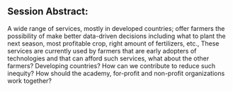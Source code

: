 

## Session Abstract:

A wide range of services, mostly in developed countries; offer farmers the possibility of make better data-driven decisions including what to plant the next season, most profitable crop, right amount of fertilizers, etc., These services are currently used by farmers that are early adopters of technologies and that can afford such services, what about the other farmers? Developing countries? How can we contribute to reduce such inequity? How should the academy, for-profit and non-profit organizations work together?


